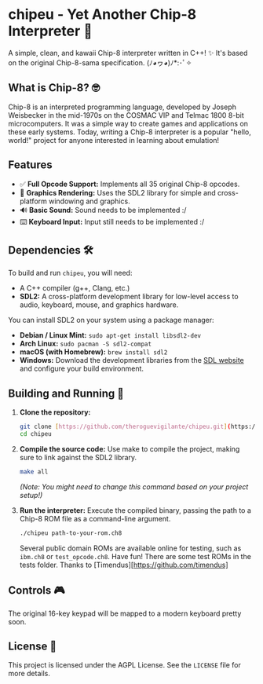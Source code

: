 # chipeu - Yet Another Chip-8 Interpreter 👾

A simple, clean, and kawaii Chip-8 interpreter written in C++! ✨ It's based on the original Chip-8-sama specification. (ﾉ◕ヮ◕)ﾉ*:･ﾟ✧

## What is Chip-8? 🤓

Chip-8 is an interpreted programming language, developed by Joseph Weisbecker in the mid-1970s on the COSMAC VIP and Telmac 1800 8-bit microcomputers. It was a simple way to create games and applications on these early systems. Today, writing a Chip-8 interpreter is a popular "hello, world!" project for anyone interested in learning about emulation!

## Features

* ✅ **Full Opcode Support:** Implements all 35 original Chip-8 opcodes.
* 🎨 **Graphics Rendering:** Uses the SDL2 library for simple and cross-platform windowing and graphics.
* 🔊 **Basic Sound:** Sound needs to be implemented :/ 
* ⌨️ **Keyboard Input:** Input still needs to be implemented :/

## Dependencies 🛠️

To build and run `chipeu`, you will need:
* A C++ compiler (g++, Clang, etc.)
* **SDL2:** A cross-platform development library for low-level access to audio, keyboard, mouse, and graphics hardware.

You can install SDL2 on your system using a package manager:
* **Debian / Linux Mint:** `sudo apt-get install libsdl2-dev`
* **Arch Linux:** `sudo pacman -S sdl2-compat`
* **macOS (with Homebrew):** `brew install sdl2`
* **Windows:** Download the development libraries from the [SDL website](https://www.libsdl.org/download-2.0.php) and configure your build environment.

## Building and Running 🚀

1.  **Clone the repository:**
    ```bash
    git clone [https://github.com/theroguevigilante/chipeu.git](https://github.com/theroguevigilante/chipeu.git)
    cd chipeu
    ```

2.  **Compile the source code:**
    Use make to compile the project, making sure to link against the SDL2 library.
    ```bash
    make all
    ```
    *(Note: You might need to change this command based on your project setup!)*

3.  **Run the interpreter:**
    Execute the compiled binary, passing the path to a Chip-8 ROM file as a command-line argument.
    ```bash
    ./chipeu path-to-your-rom.ch8
    ```
    Several public domain ROMs are available online for testing, such as `ibm.ch8` or `test_opcode.ch8`. Have fun!
    There are some test ROMs in the tests folder. Thanks to [Timendus][https://github.com/timendus]

## Controls 🎮

The original 16-key keypad will be mapped to a modern keyboard pretty soon.

## License 📜

This project is licensed under the AGPL License. See the `LICENSE` file for more details.
